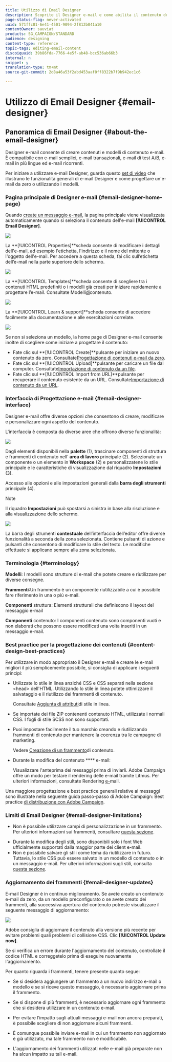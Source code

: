 ```yaml
---
title: Utilizzo di Email Designer
description: Scoprite il Designer e-mail e come abilita il contenuto della progettazione e-mail.
page-status-flag: never-activated
uuid: 571ffc01-6e41-4501-9094-2f812b041a10
contentOwner: sauviat
products: SG_CAMPAIGN/STANDARD
audience: designing
content-type: reference
topic-tags: editing-email-content
discoiquuid: 39b86fda-7766-4e5f-ab48-bcc536ab66b3
internal: n
snippet: y
translation-type: tm+mt
source-git-commit: 2d8a46a53f2abd453aaf0ff8322b7f9b942ec1c6

---
```



# Utilizzo di Email Designer {#email-designer}

## Panoramica di Email Designer {#about-the-email-designer}

Designer e-mail consente di creare contenuti e modelli di contenuto e-mail. È compatibile con e-mail semplici, e-mail transazionali, e-mail di test A/B, e-mail in più lingue ed e-mail ricorrenti.

Per iniziare a utilizzare e-mail Designer, guarda questo [set di video](https://docs.adobe.com/content/help/en/campaign-learn/campaign-standard-tutorials/designing-content/email-designer/email-designer-overview.html#GettingStarted) che illustrano le funzionalità generali di e-mail Designer e come progettare un&#39;e-mail da zero o utilizzando i modelli.

### Pagina principale di Designer e-mail {#email-designer-home-page}

Quando [create un messaggio e-mail](../../channels/using/creating-an-email.md), la pagina principale viene visualizzata automaticamente quando si seleziona il contenuto dell&#39;e-mail **[!UICONTROL Email Designer]**.

![](assets/email_designer_home_page.png)

La **[!UICONTROL Properties]**scheda consente di modificare i dettagli dell&#39;e-mail, ad esempio l&#39;etichetta, l&#39;indirizzo e il nome del mittente o l&#39;oggetto dell&#39;e-mail. Per accedere a questa scheda, fai clic sull’etichetta dell’e-mail nella parte superiore dello schermo.

![](assets/email_designer_home_properties.png)

La **[!UICONTROL Templates]**scheda consente di scegliere tra i contenuti HTML predefiniti o i modelli già creati per iniziare rapidamente a progettare l’e-mail. Consultate Modelli[di](../../designing/using/using-reusable-content.md#content-templates)contenuto.

![](assets/email_designer_home_templates.png)

La **[!UICONTROL Learn & support]**scheda consente di accedere facilmente alla documentazione e alle esercitazioni correlate.

![](assets/email_designer_home_support.png)

Se non si seleziona un modello, la home page di Designer e-mail consente inoltre di scegliere come iniziare a progettare il contenuto:

* Fate clic sul **[!UICONTROL Create]**pulsante per iniziare un nuovo contenuto da zero. Consultate[Progettazione di contenuti e-mail da zero](../../designing/using/designing-from-scratch.md#designing-an-email-content-from-scratch).
* Fate clic sul **[!UICONTROL Upload]**pulsante per caricare un file dal computer. Consultate[Importazione di contenuto da un file](../../designing/using/using-existing-content.md#importing-content-from-a-file).
* Fate clic sul **[!UICONTROL Import from URL]**pulsante per recuperare il contenuto esistente da un URL. Consultate[Importazione di contenuto da un URL](../../designing/using/using-existing-content.md#importing-content-from-a-url).

### Interfaccia di Progettazione e-mail {#email-designer-interface}

Designer e-mail offre diverse opzioni che consentono di creare, modificare e personalizzare ogni aspetto del contenuto.

L&#39;interfaccia è composta da diverse aree che offrono diverse funzionalità:

![](assets/email_designer_overview.png)

Dagli elementi disponibili nella **palette** (1), trascinare componenti di struttura e frammenti di contenuto nell’ **area di lavoro** principale (2). Selezionate un componente o un elemento in **Workspace** (2) e personalizzatene lo stile principale e le caratteristiche di visualizzazione dal riquadro **Impostazioni** (3).

Accesso alle opzioni e alle impostazioni generali dalla **barra degli strumenti** principale (4).

>[!NOTE]
>
>Il riquadro **Impostazioni** può spostarsi a sinistra in base alla risoluzione e alla visualizzazione dello schermo.

![](assets/email_designer_toolbar.png)

La barra degli strumenti **contestuale** dell’interfaccia dell’editor offre diverse funzionalità a seconda della zona selezionata. Contiene pulsanti di azione e pulsanti che consentono di modificare lo stile del testo. Le modifiche effettuate si applicano sempre alla zona selezionata.

### Terminologia {#terminology}

**Modelli**: I modelli sono strutture di e-mail che potete creare e riutilizzare per diverse consegne.

**Frammenti**:Un frammento è un componente riutilizzabile a cui è possibile fare riferimento in una o più e-mail.

**Componenti** struttura: Elementi strutturali che definiscono il layout del messaggio e-mail

**Componenti** contenuto: I componenti contenuto sono componenti vuoti e non elaborati che possono essere modificati una volta inseriti in un messaggio e-mail.

### Best practice per la progettazione dei contenuti {#content-design-best-practices}

Per utilizzare in modo appropriato il Designer e-mail e creare le e-mail migliori il più semplicemente possibile, si consiglia di applicare i seguenti principi:

* Utilizzate lo stile in linea anziché CSS e CSS separati nella sezione &lt;head> dell&#39;HTML. Utilizzando lo stile in linea potete ottimizzare il salvataggio e il riutilizzo dei frammenti di contenuto.

   Consultate [Aggiunta di attributi](../../designing/using/styles.md#adding-inline-styling-attributes)di stile in linea.

* Se importate dei file ZIP contenenti contenuto HTML, utilizzate i normali CSS. I fogli di stile SCSS non sono supportati.

* Puoi impostare facilmente il tuo marchio creando e riutilizzando frammenti di contenuto per mantenere la coerenza tra le campagne di marketing.

   Vedere [Creazione di un frammento](../../designing/using/using-reusable-content.md#creating-a-content-fragment)di contenuto.

* Durante la modifica del contenuto **** e-mail:

   Visualizzare l&#39;anteprima dei messaggi prima di inviarli. Adobe Campaign offre un modo per testare il rendering delle e-mail tramite Litmus. Per ulteriori informazioni, consultate Rendering [e-](../../sending/using/email-rendering.md)mail.

Una maggiore progettazione e best practice generali relative ai messaggi sono illustrate nella seguente guida passo-passo di Adobe Campaign: Best practice [di distribuzione con Adobe Campaign](https://docs.campaign.adobe.com/doc/standard/getting_started/en/ACS_DeliveryBestPractices.html).

### Limiti di Email Designer {#email-designer-limitations}

* Non è possibile utilizzare campi di personalizzazione in un frammento. Per ulteriori informazioni sui frammenti, consultare [questa sezione](../../designing/using/using-reusable-content.md#about-fragments).
<!--* You cannot save directly as a fragment some content of an email that you are editing within the Email Designer. You need to copy-paste the HTML corresponding to that content into a new fragment. For more on this, see [Saving content as a fragment](../../designing/using/using-reusable-content.md#saving-content-as-a-fragment).-->
* Durante la modifica degli stili, sono disponibili solo i font Web ufficialmente supportati dalla maggior parte dei client e-mail.
* Non è possibile salvare gli stili come tema da riutilizzare in futuro. Tuttavia, lo stile CSS può essere salvato in un modello di contenuto o in un messaggio e-mail. Per ulteriori informazioni sugli stili, consulta [questa sezione](../../designing/using/styles.md).

### Aggiornamento dei frammenti {#email-designer-updates}

E-mail Designer è in continuo miglioramento. Se avete creato un contenuto e-mail da zero, da un modello preconfigurato o se avete creato dei frammenti, alla successiva apertura del contenuto potreste visualizzare il seguente messaggio di aggiornamento:

![](assets/email_designer_fragment_patch_message.png)

Adobe consiglia di aggiornare il contenuto alla versione più recente per evitare problemi quali problemi di collisione CSS. Clic **[!UICONTROL Update now]**.

Se si verifica un errore durante l&#39;aggiornamento del contenuto, controllate il codice HTML e correggetelo prima di eseguire nuovamente l&#39;aggiornamento.

Per quanto riguarda i frammenti, tenere presente quanto segue:

* Se si desidera aggiungere un frammento a un nuovo indirizzo e-mail o modello e se si riceve questo messaggio, è necessario aggiornare prima il frammento.

* Se si dispone di più frammenti, è necessario aggiornare ogni frammento che si desidera utilizzare in un contenuto e-mail.

* Per evitare l’impatto sugli attuali messaggi e-mail non ancora preparati, è possibile scegliere di non aggiornare alcuni frammenti.

* È comunque possibile inviare e-mail in cui un frammento non aggiornato è già utilizzato, ma tale frammento non è modificabile.

* L&#39;aggiornamento dei frammenti utilizzati nelle e-mail già preparate non ha alcun impatto su tali e-mail.